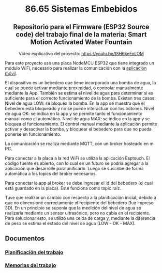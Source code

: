 <div align="center">

# 86.65 Sistemas Embebidos

## Repositorio para el Firmware (ESP32 Source code) del trabajo final de la materia: Smart Motion Activated Water Fountain

Video explicativo del proyecto: https://youtu.be/tSH6keEnLOM

</div>

Para este proyecto usé una placa NodeMCU ESP32 que tiene integrado un módulo WiFi, necesario para realizar la comunicación con la [aplicación móvil](https://github.com/dgayet/SmartFountainApp).

El dispositivo es un bebedero que tiene incorporado una bomba de agua, la cual se puede activar mediante proximidad, o controlar manualmente mediante la App. También se estima el nivel de agua para determinar si es suficiente para el correcto funcionamiento de la bomba. Existen tres casos:
Nivel de agua LOW: se bloquea la bomba. En la app se muestra que el bebedero está bloqueado y no se puede interactuar con los botones.
Nivel de agua OK: se indica en la app y se permite tanto el funcionamiento manual como el automático.
Nivel de agua MAX: se indica en la app y se bloquea el funcionamiento.
El control manual mediante la aplicación permite activar y desactivar la bomba, y bloquear el bebedero para que no pueda ponerse en funcionamiento.

La comunicación se realiza mediante MQTT, con un broker hosteado en mi PC. 

Para conectar a la placa a la red WiFi se utiliza la aplicación Esptouch. El código fuente es abierto, con lo cual en un futuro se podría agregar a la aplicación que desarrollé para unificarlo. Luego se suscribe de forma automática a los topics del broker necesarios.

Para conectar la app al broker se debe ingresar el Id del bebedero (el cual está guardado en la placa). Éste funciona como topic raíz.

Tuve que realizar un cambio con respecto a la planificación inicial, debido a que no dimensioné correctamente el recipiente del bebedero (fue impreso 3D). En un principio se suponía que la medición del nivel de agua se realizaría mediante un sensor ultrasónico, pero no cabía en el recipiente. Para solucionar esto, se utilizó una celda de carga y, mediante la diferencia de peso se estima el estado del nivel de agua (LOW - OK - MAX). 

## Documentos

### [Planificación del trabajo](https://docs.google.com/document/d/1PE7WXsrc4ZgiZ64C1o87xatX0h4fK-Y4/edit?usp=sharing&ouid=113286055275724020143&rtpof=true&sd=true)
### [Memorias del trabajo](https://docs.google.com/document/d/1se82ddqt4nXomL6jscsCLvCwCPkAm0AU/edit?usp=sharing&ouid=113286055275724020143&rtpof=true&sd=true)
